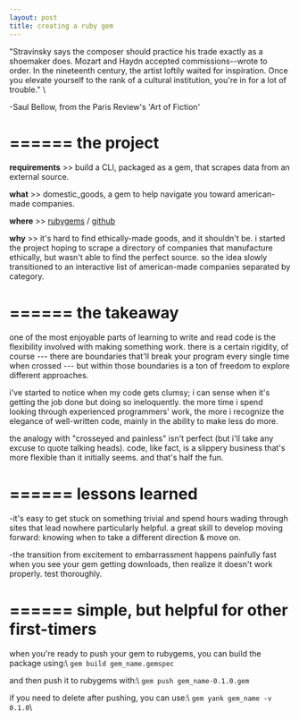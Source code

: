 ```yaml
---
layout: post
title: creating a ruby gem
---
```


"Stravinsky says the composer should practice his trade exactly as a shoemaker does. Mozart and Haydn accepted commissions--wrote to order. In the nineteenth century, the artist loftily waited for inspiration. Once you elevate yourself to the rank of a cultural institution, you're in for a lot of trouble." \\

  -Saul Bellow, from the Paris Review's 'Art of Fiction'

======
**the project**
======

**requirements** >> build a CLI, packaged as a gem, that scrapes data from an external source.

**what** >> domestic_goods, a gem to help navigate you toward american-made companies.

**where** >> [rubygems](https://rubygems.org/gems/domestic_goods) / [github](https://github.com/bennorris/domestic_goods-cli-gem)

**why** >> it's hard to find ethically-made goods, and it shouldn't be. i started the project hoping to scrape a directory of companies that manufacture ethically, but wasn't able to find the perfect source. so the idea slowly transitioned to an interactive list of american-made companies separated by category.

======
**the takeaway**
======

one of the most enjoyable parts of learning to write and read code is the flexibility involved with making something work. there is a certain rigidity, of course --- there are boundaries that'll break your program every single time when crossed --- but within those boundaries is a ton of freedom to explore different approaches.      

i've started to notice when my code gets clumsy; i can sense when it's getting the job done but doing so ineloquently. the more time i spend looking through experienced programmers' work, the more i recognize the elegance of well-written code, mainly in the ability to make less do more.

the analogy with "crosseyed and painless" isn't perfect (but i'll take any excuse to quote talking heads). code, like fact, is a slippery business that's more flexible than it initially seems. and that's half the fun.

======
**lessons learned**
======

-it's easy to get stuck on something trivial and spend hours wading through sites that lead nowhere particularly helpful. a great skill to develop moving forward: knowing when to take a different direction & move on.

-the transition from excitement to embarrassment happens painfully fast when you see your gem getting downloads, then realize it doesn't work properly. test thoroughly.

======
**simple, but helpful for other first-timers**
======

when you're ready to push your gem to rubygems, you can build the package using:\\
``gem build gem_name.gemspec``

and then push it to rubygems with:\\
``gem push gem_name-0.1.0.gem``

if you need to delete after pushing, you can use:\\
``gem yank gem_name -v 0.1.0``\\
